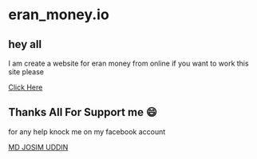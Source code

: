 # eran_money.io
<h2>hey all</h2>
<p>I am create a website for eran money from online if you want to work this site please </p>
<a href="https://mdjosimuddin19.github.io/eran_money.io/#">Click Here</a>

<h2>Thanks All For Support me &#128516;</h2>
<p>for any help knock me on my facebook account</p>
<a href="https://www.facebook.com/mdjosimuddin198?mibextid=ZbWKwL">MD JOSIM UDDIN</a>
